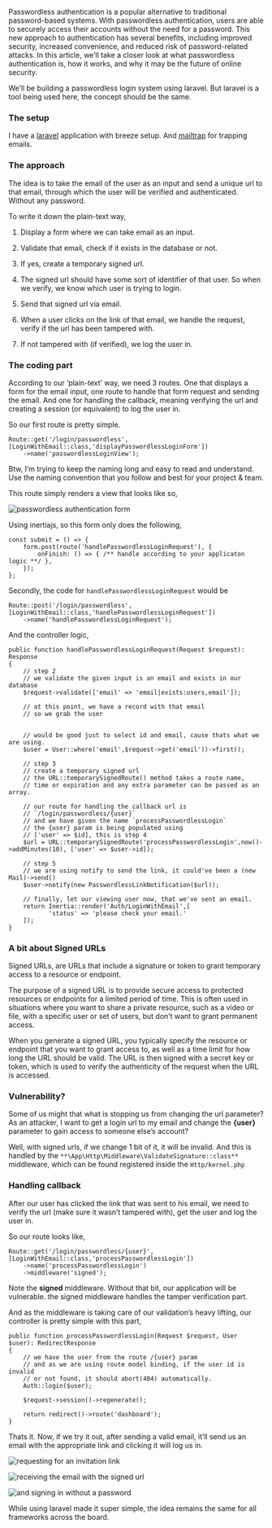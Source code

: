 Passwordless authentication is a popular alternative to traditional password-based systems. With passwordless authentication, users are able to securely access their accounts without the need for a password. This new approach to authentication has several benefits, including improved security, increased convenience, and reduced risk of password-related attacks. In this article, we’ll take a closer look at what passwordless authentication is, how it works, and why it may be the future of online security.

We’ll be building a passwordless login system using laravel. But laravel is a tool being used here, the concept should be the same.

### The setup

I have a [laravel](http://laravel.com) application with breeze setup. And [mailtrap](http://mailtrap.io) for trapping emails.

### The approach

The idea is to take the email of the user as an input and send a unique url to that email, through which the user will be verified and authenticated. Without any password.

To write it down the plain-text way,

 1. Display a form where we can take email as an input.

 2. Validate that email, check if it exists in the database or not.

 3. If yes, create a temporary signed url.

 4. The signed url should have some sort of identifier of that user. So when we verify, we know which user is trying to login.

 5. Send that signed url via email.

 6. When a user clicks on the link of that email, we handle the request, verify if the url has been tampered with.

 7. If not tampered with (if verified), we log the user in.

### The coding part

According to our ‘plain-text’ way, we need 3 routes. One that displays a form for the email input, one route to handle that form request and sending the email. And one for handling the callback, meaning verifying the url and creating a session (or equivalent) to log the user in.

So our first route is pretty simple.

    Route::get('/login/passwordless',[LoginWithEmail::class,'displayPasswordlessLoginForm'])
        ->name('passwordlessLoginView');

Btw, I’m trying to keep the naming long and easy to read and understand. Use the naming convention that you follow and best for your project & team.

This route simply renders a view that looks like so,

![passwordless authentication form](https://cdn-images-1.medium.com/max/4824/1*oGV1odqK-xbBTeDvZsRMeg.png)

Using inertiajs, so this form only does the following,

    
    const submit = () => {
        form.post(route('handlePasswordlessLoginRequest'), {
            onFinish: () => { /** handle according to your applicaton logic **/ },
        });
    };

Secondly, the code for `handlePasswordlessLoginRequest` would be

    Route::post('/login/passwordless',[LoginWithEmail::class,'handlePasswordlessLoginRequest'])
        ->name('handlePasswordlessLoginRequest');

And the controller logic,

    public function handlePasswordlessLoginRequest(Request $request): Response
    {
        // step 2
        // we validate the given input is an email and exists in our database
        $request->validate(['email' => 'email|exists:users,email']);
    
        // at this point, we have a record with that email
        // so we grab the user
    
        
        // would be good just to select id and email, cause thats what we are using.
        $user = User::where('email',$request->get('email'))->first();
        
        // step 3
        // create a temporary signed url
        // the URL::temporarySignedRoute() method takes a route name,
        // time or expiration and any extra parameter can be passed as an array.
    
        // our route for handling the callback url is 
        // `/login/passwordless/{user}` 
        // and we have given the name `processPasswordlessLogin`
        // the {user} param is being populated using 
        // ['user' => $id], this is step 4
        $url = URL::temporarySignedRoute('processPasswordlessLogin',now()->addMinutes(10), ['user' => $user->id]);
        
        // step 5
        // we are using notify to send the link, it could've been a (new Mail)->send()
        $user->notify(new PasswordlessLinkNotification($url));
    
        // finally, let our viewing user now, that we've sent an email.
        return Inertia::render('Auth/LoginWithEmail',[
               'status' => 'please check your email.'
        ]);
    }

### A bit about Signed URLs

Signed URLs, are URLs that include a signature or token to grant temporary access to a resource or endpoint.

The purpose of a signed URL is to provide secure access to protected resources or endpoints for a limited period of time. This is often used in situations where you want to share a private resource, such as a video or file, with a specific user or set of users, but don’t want to grant permanent access.

When you generate a signed URL, you typically specify the resource or endpoint that you want to grant access to, as well as a time limit for how long the URL should be valid. The URL is then signed with a secret key or token, which is used to verify the authenticity of the request when the URL is accessed.

### Vulnerability?

Some of us might that what is stopping us from changing the url parameter? As an attacker, I want to get a login url to my email and change the **{user}** parameter to gain access to someone else’s account?

Well, with signed urls, if we change 1 bit of it, it will be invalid. And this is handled by the `**\App\Http\Middleware\ValidateSignature::class**` middleware, which can be found registered inside the `Http/kernel.php`

### Handling callback

After our user has clicked the link that was sent to his email, we need to verify the url (make sure it wasn’t tampered with), get the user and log the user in.

So our route looks like,

    Route::get('/login/passwordless/{user}',[LoginWithEmail::class,'processPasswordlessLogin'])
        ->name('processPasswordlessLogin')
        ->middleware('signed');

Note the **signed** middleware. Without that bit, our application will be vulnerable. the signed middleware handles the tamper verification part.

And as the middleware is taking care of our validation’s heavy lifting, our controller is pretty simple with this part,

    public function processPasswordlessLogin(Request $request, User $user): RedirectResponse
    {
        // we have the user from the route /{user} param
        // and as we are using route model binding, if the user id is invalid 
        // or not found, it should abort(404) automatically.
        Auth::login($user);
    
        $request->session()->regenerate();
    
        return redirect()->route('dashboard');
    }

Thats it. Now, if we try it out, after sending a valid email, it’ll send us an email with the appropriate link and clicking it will log us in.

![requesting for an invitation link](https://cdn-images-1.medium.com/max/5288/1*awdj8cERP2y3WgZ-cODEQg.png)

![receiving the email with the signed url](https://cdn-images-1.medium.com/max/4284/1*rjubcCGw3V19KGhwdPzT8A.png)

![and signing in without a password](https://cdn-images-1.medium.com/max/6640/1*0-REzXmv72_AyfY2xkxNYg.png)

While using laravel made it super simple, the idea remains the same for all frameworks across the board.